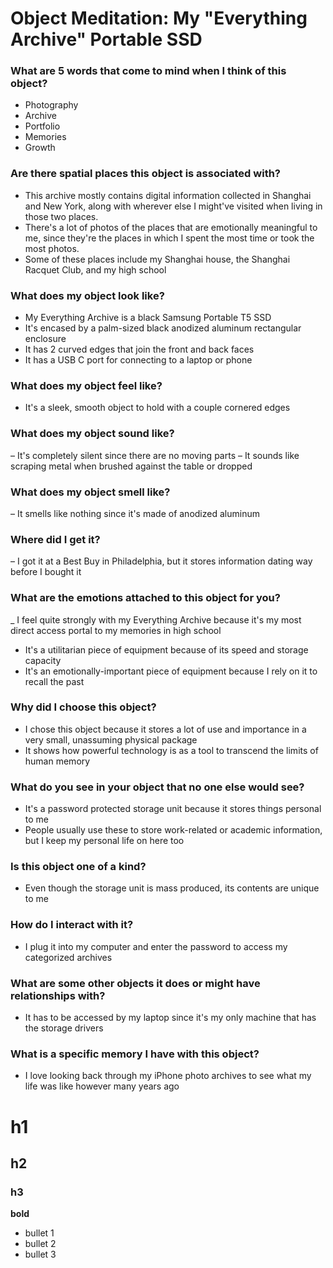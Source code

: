 # Object Meditation: My "Everything Archive" Portable SSD

### What are 5 words that come to mind when I think of this object?
- Photography
- Archive
- Portfolio
- Memories
- Growth

### Are there spatial places this object is associated with?
- This archive mostly contains digital information collected in Shanghai and New York, along with wherever else I might've visited when living in those two places.
- There's a lot of photos of the places that are emotionally meaningful to me, since they're the places in which I spent the most time or took the most photos.
- Some of these places include my Shanghai house, the Shanghai Racquet Club, and my high school

### What does my object look like?
- My Everything Archive is a black Samsung Portable T5 SSD
- It's encased by a palm-sized black anodized aluminum rectangular enclosure
- It has 2 curved edges that join the front and back faces
- It has a USB C port for connecting to a laptop or phone

### What does my object feel like?
- It's a sleek, smooth object to hold with a couple cornered edges

### What does my object sound like?
– It's completely silent since there are no moving parts
– It sounds like scraping metal when brushed against the table or dropped

### What does my object smell like?
– It smells like nothing since it's made of anodized aluminum

### Where did I get it?
– I got it at a Best Buy in Philadelphia, but it stores information dating way before I bought it

### What are the emotions attached to this object for you?
_ I feel quite strongly with my Everything Archive because it's my most direct access portal to my memories in high school
- It's a utilitarian piece of equipment because of its speed and storage capacity
- It's an emotionally-important piece of equipment because I rely on it to recall the past

### Why did I choose this object?
- I chose this object because it stores a lot of use and importance in a very small, unassuming physical package
- It shows how powerful technology is as a tool to transcend the limits of human memory

### What do you see in your object that no one else would see?
- It's a password protected storage unit because it stores things personal to me
- People usually use these to store work-related or academic information, but I keep my personal life on here too

### Is this object one of a kind?
- Even though the storage unit is mass produced, its contents are unique to me

### How do I interact with it?
- I plug it into my computer and enter the password to access my categorized archives

### What are some other objects it does or might have relationships with?
- It has to be accessed by my laptop since it's my only machine that has the storage drivers

### What is a specific memory I have with this object?
- I love looking back through my iPhone photo archives to see what my life was like however many years ago


# h1
## h2
### h3

**bold**

- bullet 1
- bullet 2
- bullet 3
